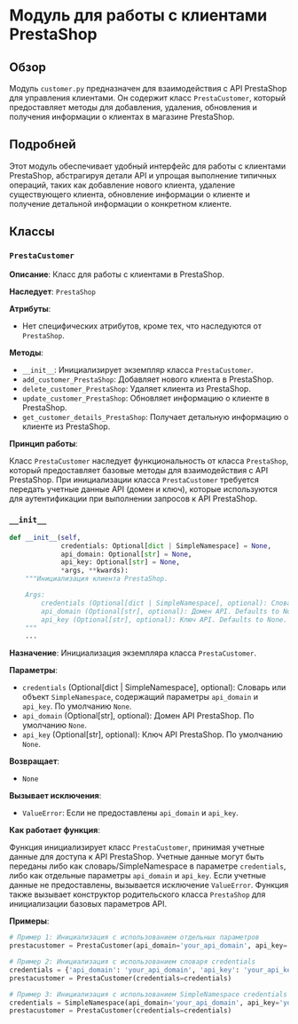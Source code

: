 # Модуль для работы с клиентами PrestaShop

## Обзор

Модуль `customer.py` предназначен для взаимодействия с API PrestaShop для управления клиентами. Он содержит класс `PrestaCustomer`, который предоставляет методы для добавления, удаления, обновления и получения информации о клиентах в магазине PrestaShop.

## Подробней

Этот модуль обеспечивает удобный интерфейс для работы с клиентами PrestaShop, абстрагируя детали API и упрощая выполнение типичных операций, таких как добавление нового клиента, удаление существующего клиента, обновление информации о клиенте и получение детальной информации о конкретном клиенте.

## Классы

### `PrestaCustomer`

**Описание**: Класс для работы с клиентами в PrestaShop.

**Наследует**: `PrestaShop`

**Атрибуты**:
- Нет специфических атрибутов, кроме тех, что наследуются от `PrestaShop`.

**Методы**:
- `__init__`: Инициализирует экземпляр класса `PrestaCustomer`.
- `add_customer_PrestaShop`: Добавляет нового клиента в PrestaShop.
- `delete_customer_PrestaShop`: Удаляет клиента из PrestaShop.
- `update_customer_PrestaShop`: Обновляет информацию о клиенте в PrestaShop.
- `get_customer_details_PrestaShop`: Получает детальную информацию о клиенте из PrestaShop.

**Принцип работы**:

Класс `PrestaCustomer` наследует функциональность от класса `PrestaShop`, который предоставляет базовые методы для взаимодействия с API PrestaShop. При инициализации класса `PrestaCustomer` требуется передать учетные данные API (домен и ключ), которые используются для аутентификации при выполнении запросов к API PrestaShop.

### `__init__`

```python
def __init__(self, 
             credentials: Optional[dict | SimpleNamespace] = None, 
             api_domain: Optional[str] = None, 
             api_key: Optional[str] = None, 
             *args, **kwards):
    """Инициализация клиента PrestaShop.

    Args:
        credentials (Optional[dict | SimpleNamespace], optional): Словарь или объект SimpleNamespace с параметрами `api_domain` и `api_key`. Defaults to None.
        api_domain (Optional[str], optional): Домен API. Defaults to None.
        api_key (Optional[str], optional): Ключ API. Defaults to None.
    """
    ...
```

**Назначение**: Инициализация экземпляра класса `PrestaCustomer`.

**Параметры**:
- `credentials` (Optional[dict | SimpleNamespace], optional): Словарь или объект `SimpleNamespace`, содержащий параметры `api_domain` и `api_key`. По умолчанию `None`.
- `api_domain` (Optional[str], optional): Домен API PrestaShop. По умолчанию `None`.
- `api_key` (Optional[str], optional): Ключ API PrestaShop. По умолчанию `None`.

**Возвращает**:
- `None`

**Вызывает исключения**:
- `ValueError`: Если не предоставлены `api_domain` и `api_key`.

**Как работает функция**:

Функция инициализирует класс `PrestaCustomer`, принимая учетные данные для доступа к API PrestaShop. Учетные данные могут быть переданы либо как словарь/SimpleNamespace в параметре `credentials`, либо как отдельные параметры `api_domain` и `api_key`. Если учетные данные не предоставлены, вызывается исключение `ValueError`. Функция также вызывает конструктор родительского класса `PrestaShop` для инициализации базовых параметров API.

**Примеры**:

```python
# Пример 1: Инициализация с использованием отдельных параметров
prestacustomer = PrestaCustomer(api_domain='your_api_domain', api_key='your_api_key')

# Пример 2: Инициализация с использованием словаря credentials
credentials = {'api_domain': 'your_api_domain', 'api_key': 'your_api_key'}
prestacustomer = PrestaCustomer(credentials=credentials)

# Пример 3: Инициализация с использованием SimpleNamespace credentials
credentials = SimpleNamespace(api_domain='your_api_domain', api_key='your_api_key')
prestacustomer = PrestaCustomer(credentials=credentials)